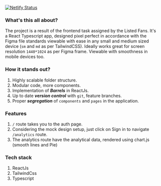 [![Netlify Status](https://api.netlify.com/api/v1/badges/6bbd5f8e-a724-4cae-a862-bf70d2204cd1/deploy-status)](https://app.netlify.com/sites/listed-fans/deploys)

### What's this all about?
The project is a result of the frontend task assigned by the Listed Fans. It's a React Typescript app, designed pixel perfect in accordance with the Figma file standards viewable with ease in any small and medium sized device (`sm` and `md` as per TailwindCSS). Ideally works great for screen resolution `1440*1024` as per Figma frame. Viewable with smoothness in mobile devices too.

### How it stands out?
1. Highly scalable folder structure.
2. Modular code, more components.
3. Implementation of ***Barrels*** in ReactJs.
4. Up to date ***version control*** with `git`, feature branches.
5. Proper ***segregation*** of `components` and `pages` in the application.

### Features
1. `/` route takes you to the auth page.
2. Considering the mock design setup, just click on Sign in to navigate `/analytics` route.
3. The analytics route have the analytical data, rendered using chart.js (smooth lines and Pie)

### Tech stack
1. ReactJs
2. TailwindCss
3. Typescript
